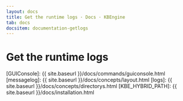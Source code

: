 ```yaml
---
layout: docs
title: Get the runtime logs · Docs · KBEngine
tab: docs
docsitem: documentation-getlogs
---
```


Get the runtime logs
====================





[GUIConsole]: {{ site.baseurl }}/docs/commands/guiconsole.html
[messagelog]: {{ site.baseurl }}/docs/concepts/layout.html
[logs]: {{ site.baseurl }}/docs/concepts/directorys.html
[KBE_HYBRID_PATH]: {{ site.baseurl }}/docs/installation.html